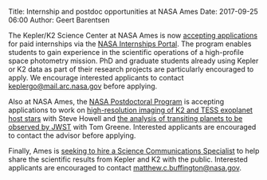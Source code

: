 Title: Internship and postdoc opportunities at NASA Ames
Date: 2017-09-25 06:00
Author: Geert Barentsen

The Kepler/K2 Science Center at NASA Ames is now
[accepting applications](https://intern.nasa.gov/ossi/web/public/guest/searchOpps/index.cfm?solarAction=view&id=28643)
for paid internships via the
[NASA Internships Portal](https://intern.nasa.gov/ossi/web/public/guest/searchOpps/index.cfm?solarAction=view&id=28643).
The program enables students to gain experience in the scientific operations
of a high-profile space photometry mission.
PhD and graduate students already using Kepler or K2 data
as part of their research projects are particularly encouraged to apply.
We encourage interested applicants to contact [keplergo@mail.arc.nasa.gov](keplergo@mail.arc.nasa.gov) before applying.

Also at NASA Ames, the [NASA Postdoctoral Program](https://npp.usra.edu/)
is accepting applications to work on
[high-resolution imaging of K2 and TESS exoplanet host stars](https://npp.usra.edu/opportunities/details/?ro=19108) with Steve Howell
and [the analysis of transiting planets to be observed by JWST](https://npp.usra.edu/opportunities/details/?ro=19114) with Tom Greene.
Interested applicants are encouraged to contact the advisor before applying.

Finally, Ames is [seeking to hire a Science Communications Specialist](http://careers.wyle.com/Careers.aspx?adata=EJ9Cwu81RisGA9ZgegJEfwh/DFp9S21x2oWwa19HSD4AgOR/uDwLeFeFcBjShgcbWzilw8aC6TiZD2KFaoI0lDQHt6mzLr7Qwi9nijjbJvXaQSzR82YqUT2zBDuciHD//pccHeH7HmVCPXBvTAXmvVPS6RtCFNR3aZlydZDgGwLB4dXkgmKZFOSYllVp%2Bz1kWyB5Gsw72kGRuZ4pVLeZLxY%3D)
to help share the scientific results from Kepler and K2 with the public.
Interested applicants are encouraged to contact [matthew.c.buffington@nasa.gov](mailto:matthew.c.buffington@nasa.gov).
